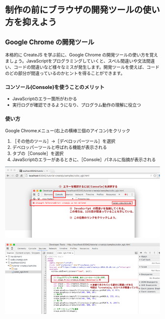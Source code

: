 # 制作の前にブラウザの開発ツールの使い方を抑えよう

## Google Chrome の開発ツール

本格的に CreateJS を学ぶ前に、Google Chrome の開発ツールの使い方を覚えましょう。JavaScriptをプログラミングしていくと、スペル間違いや文法間違い、コードの間違いなど様々なミスが発生します。開発ツールを使えば、コードのどの部分が間違っているのかヒントを得ることができます。


### コンソール(Console)を使うことのメリット

- JavaScriptのエラー箇所がわかる
- 実行ログが確認できるようになり、プログラム動作の理解に役立つ


### 使い方

Google Chromeメニュー(右上の横棒三個のアイコン)をクリック

1. ［その他のツール］→［デベロッパーツール］を選択
2. デベロッパーツールと呼ばれる機能が表示される
3. タブの［Console］を選択
4. JavaScriptのエラーがあるときに、［Console］パネルに指摘が表示される

![](../imgs/debug_console.png)

![](../imgs/debug_source.png)
